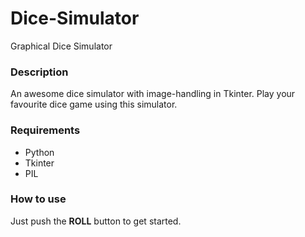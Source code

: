 # Dice-Simulator
Graphical Dice Simulator

### Description
An awesome dice simulator with image-handling in Tkinter. Play your favourite dice game using this simulator.

### Requirements
* Python
* Tkinter
* PIL

### How to use
Just push the **ROLL** button to get started.
